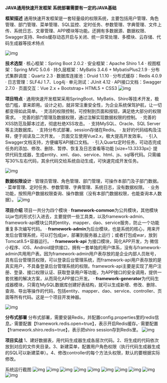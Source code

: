  **JAVA通用快速开发框架**
**系统部署需要有一定的JAVA基础**

**框架描述**
  通用快速开发框架是一套轻量级的权限系统，主要包括用户管理、角色管理、部门管理、菜单管理、SQL监控、定时任务、参数管理、字典管理、文件上传、系统日志、文章管理、APP模块等功能。还拥有多数据源、数据权限、Swagger支持、Redis缓存动态开启与关闭、统一异常处理、多模块、云存储、代码生成器等技术特点

![img](https://static.52pojie.cn/static/image/hrline/1.gif)


**技术选型**
·     核心框架：Spring Boot 2.0.2
·     安全框架：Apache Shiro 1.4
·     视图框架：Spring MVC 5.0.6
·     持久层框架：MyBatis 3.4.6 + MybatisPlus2.1.9
·     分布式集群调度：Quartz 2.3
·     数据库连接池：Druid 1.1.10
·     分布式缓存：Redis 4.0.9
·     日志管理：SLF4J 1.7、Log4j
·     单元测试：JUnit 4.12
·     API接口文档：Swagger 2.7.0
·     页面交互：Vue 2.x + Bootstrap+ HTML5 + CSS3
![img](https://static.52pojie.cn/static/image/hrline/1.gif)


**项目特点**
·     通用快速开发框架采用SpringBoot、MyBatis、Shiro等技术开发，极低门槛，拿来即用。设计之初，就非常注重安全性，为企业系统保驾护航，让一切都变得如此简单。
·     灵活的权限控制，可控制到页面和按钮，满足绝大部分的权限需求。
·     完善的部门管理及数据权限，通过注解实现数据权限的控制。
·     完善的XSS防范及脚本过滤，彻底杜绝XSS攻击。
·     支持MySQL、Oracle、SQL Server等主流数据库。
·     支持分布式部署，session存储在Redis。
·     友好的代码结构及注释，便于阅读及二次开发。
·     页面交互使用Vue2.x，极大提高开发效率。
·     引入Swagger文档支持，方便编写API接口文档。
·     引入Quartz定时任务，可动态完成任务的添加、修改、删除、暂停、恢复及日志查看等功能
[size=13.3333px]·     提供代码生成器，生成entity、xml、dao、service、html、js、sql等代码。只需编写30%左右代码，其余代码交给系统自动生成，可快速完成开发任务。


![img](https://static.52pojie.cn/static/image/hrline/1.gif)

**数据权限设计**
·     管理员管理、角色管理、部门管理，可操作本部门及子部门数据。
·     菜单管理、定时任务、参数管理、字典管理、系统日志，没有数据权限。
·     业务功能，按照用户数据权限查询、操作数据（没有本部门数据权限，也能查询本人数据）。
![img](https://static.52pojie.cn/static/image/hrline/1.gif)

**项目介绍**
项目一共分为四个模块
·     **framework-common**为公共模块，其他模块以jar包的形式引入进去，主要提供一些工具类，以及framework-admin、framework-api模块公共的entity、mapper、dao、service服务，防止一个功能重复多次编写代码。
·     **framework-admin**为后台模块，也是系统的核心，用来开发后台管理系统，可以打包成jar，部署到服务器上运行；或者打包成war，放到Tomcat8.5+容器运行。
·     **framework-api** 为接口模块，简化APP开发，为 微信小程序、iOS、Android提供接口，拥有一套单独的用户体系，没有与framework-admin共用用户表。因为framework-admin用户表存放的是企业内部人员账号，具有后台管理员权限，可以登录后台管理系统，而framework-api用户表存放的是真实用户，不具备登录后台管理系统的权限。framework-api主要是实现了用户注册、登录、接口权限认证、获取登录用户等功能，为APP接口的安全调用，提供一套优雅的解决方案，从而简化APP接口开发。
·     **framework-generator**为代码生成器模块，只需在MySQL数据库创建好表结构，就可以生成新增、修改、删除、查询、导出等操作的代码，包括entity、mapper、dao、service、controller、页面等所有代码。这是一个项目开发神器。
  
![img](https://static.52pojie.cn/static/image/hrline/1.gif)


**分布式部署**
分布式部署，需要安装Redis，并配置config.properties里的redis信息。·     需要配置【framework.redis.open=true】，表示开启Redis缓存。·     需要配置【framework.shiro.redis=true】，表示把shiro session存到Redis里。
![img](https://static.52pojie.cn/static/image/hrline/1.gif)

**项目实战**
1、建好数据表，用代码生成器生成各层次代码。2、将生成的代码依次放到对应的文件夹目录。3、新建菜单，配置用户角色权限（执行代码生成器生成的SQL可以新建菜单）。4、修改controller的每个方法头权限，默认的要根据实际修改。

系统运行截图
![img](https://attach.52pojie.cn/forum/201903/26/195820q1epnpvcfcpepcox.png) ![img](https://attach.52pojie.cn/forum/201903/26/195820w16jwayjezezhtr6.png) ![img](https://attach.52pojie.cn/forum/201903/26/195820qzaygj7er7023a1j.png) ![img](https://attach.52pojie.cn/forum/201903/26/195840ss9hgqps6hhpzpr4.png) ![img](https://attach.52pojie.cn/forum/201903/26/195851lp22ww2egg2jr2wp.png) ![img](https://attach.52pojie.cn/forum/201903/26/195900aiprrjp9nbdjoxrj.png) ![img](https://attach.52pojie.cn/forum/201903/26/195906oqsh10o2kh26mr2s.png) ![img](https://attach.52pojie.cn/forum/201903/26/195912kkvd52vtg9o2tik0.png) ![img](https://attach.52pojie.cn/forum/201903/26/195921jooyw16wff1ioxd6.png) ![img](https://attach.52pojie.cn/forum/201903/26/195930tet06i7ebh38weyh.png) 